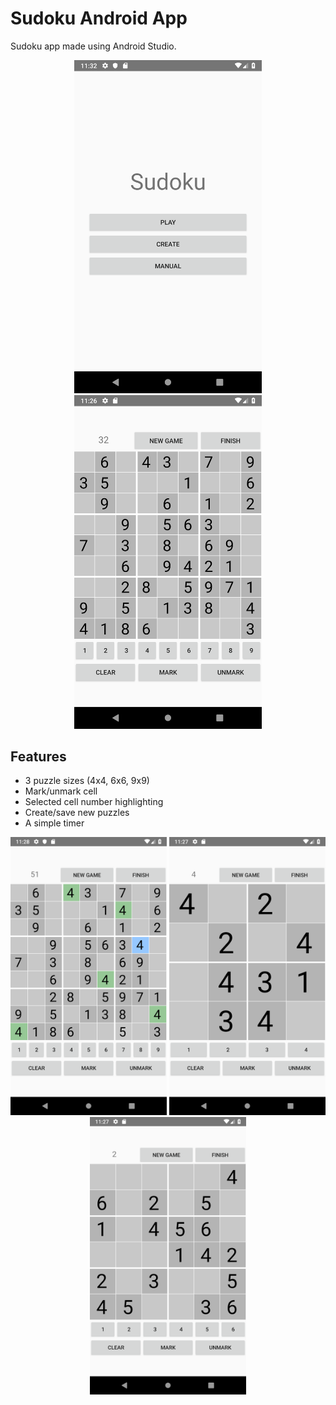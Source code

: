 # Sudoku Android App
Sudoku app made using Android Studio.

<p align="center">
  <img src="screenshots/main_menu.png" alt="main menu" width="300px"/>
  <img src="screenshots/9x9_board01.png" alt="9x9 board" width="300px"/>
</p>

## Features
- 3 puzzle sizes (4x4, 6x6, 9x9)
- Mark/unmark cell
- Selected cell number highlighting
- Create/save new puzzles
- A simple timer

<p align="center">
  <img src="screenshots/9x9_board03.png" alt="main menu" width="250px"/>
  <img src="screenshots/4x4_board.png" alt="4x4 board" width="250px"/>
  <img src="screenshots/6x6_board.png" alt="6x6 board" width="250px"/>
</p>
